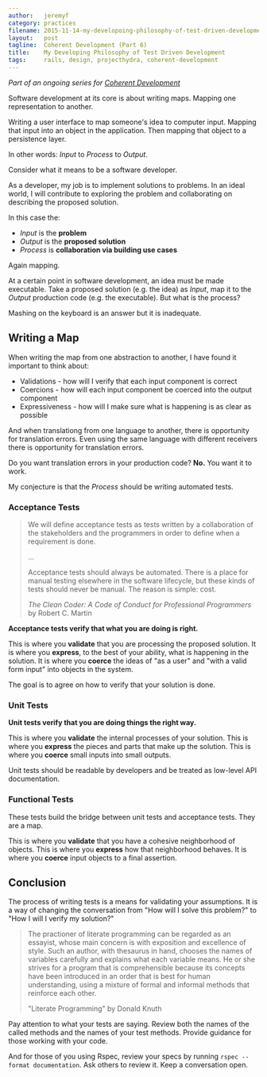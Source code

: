 ```yaml
---
author:   jeremyf
category: practices
filename: 2015-11-14-my-developoing-philosophy-of-test-driven-development.md
layout:   post
tagline:  Coherent Development (Part 6)
title:    My Developing Philosophy of Test Driven Development
tags:     rails, design, projecthydra, coherent-development
---
```


*Part of an ongoing series for [Coherent Development](/practices/coherent-development-part-1/)*

Software development at its core is about writing maps.
Mapping one representation to another.

Writing a user interface to map someone's idea to computer input.
Mapping that input into an object in the application.
Then mapping that object to a persistence layer.

In other words: *Input* to *Process* to *Output*.

Consider what it means to be a software developer.

As a developer, my job is to implement solutions to problems.
In an ideal world, I will contribute to exploring the problem and collaborating on describing the proposed solution.

In this case the:

* *Input* is the **problem**
* *Output* is the **proposed solution**
* *Process* is **collaboration via building use cases**

Again mapping.

At a certain point in software development, an idea must be made executable.
Take a proposed solution (e.g. the idea) as *Input*, map it to the *Output* production code (e.g. the executable).
But what is the process?

Mashing on the keyboard is an answer but it is inadequate.

## Writing a Map

When writing the map from one abstraction to another, I have found it important to think about:

* Validations - how will I verify that each input component is correct
* Coercions - how will each input component be coerced into the output component
* Expressiveness - how will I make sure what is happening is as clear as possible

And when translationg from one language to another, there is opportunity for translation errors.
Even using the same language with different receivers there is opportunity for translation errors.

Do you want translation errors in your production code? **No.**
You want it to work.

My conjecture is that the *Process* should be writing automated tests.

### Acceptance Tests

> We will define acceptance tests as tests written by a collaboration of the stakeholders and the programmers in order to define when a requirement is done.
>
> ...
>
> Acceptance tests should always be automated.
> There is a place for manual testing elsewhere in the software lifecycle, but these kinds of tests should never be manual.
> The reason is simple: cost.
>
> *The Clean Coder: A Code of Conduct for Professional Programmers* by Robert C. Martin

**Acceptance tests verify that what you are doing is right.**

This is where you **validate** that you are processing the proposed solution.
It is where you **express**, to the best of your ability, what is happening in the solution.
It is where you **coerce** the ideas of "as a user" and "with a valid form input" into objects in the system.

The goal is to agree on how to verify that your solution is done.

### Unit Tests

**Unit tests verify that you are doing things the right way.**

This is where you **validate** the internal processes of your solution.
This is where you **express** the pieces and parts that make up the solution.
This is where you **coerce** small inputs into small outputs.

Unit tests should be readable by developers and be treated as low-level API documentation.

### Functional Tests

These tests build the bridge between unit tests and acceptance tests.
They are a map.

This is where you **validate** that you have a cohesive neighborhood of objects.
This is where you **express** how that neighborhood behaves.
It is where you **coerce** input objects to a final assertion.

## Conclusion

The process of writing tests is a means for validating your assumptions.
It is a way of changing the conversation from "How will I solve this problem?" to "How I will I verify my solution?"

> The practioner of literate programming can be regarded as an essayist, whose main concern is with exposition and excellence of style.
> Such an author, with thesaurus in hand, chooses the names of variables carefully and explains what each variable means.
> He or she strives for a program that is comprehensible because its concepts have been introduced in an order that is best for human understanding, using a mixture of formal and informal methods that reinforce each other.
>
> "Literate Programming" by Donald Knuth

Pay attention to what your tests are saying.
Review both the names of the called methods and the names of your test methods.
Provide guidance for those working with your code.

And for those of you using Rspec, review your specs by running `rspec --format documentation`.
Ask others to review it.
Keep a conversation open.
